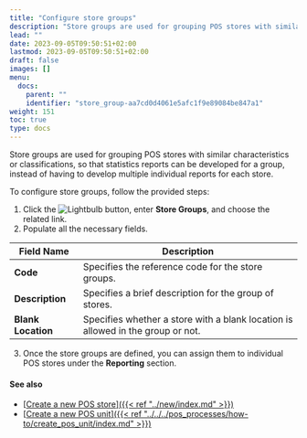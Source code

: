 ```yaml
---
title: "Configure store groups"
description: "Store groups are used for grouping POS stores with similar characteristics or classifications."
lead: ""
date: 2023-09-05T09:50:51+02:00
lastmod: 2023-09-05T09:50:51+02:00
draft: false
images: []
menu:
  docs:
    parent: ""
    identifier: "store_group-aa7cd0d4061e5afc1f9e89084be847a1"
weight: 151
toc: true
type: docs
---
```


Store groups are used for grouping POS stores with similar characteristics or classifications, so that statistics reports can be developed for a group, instead of having to develop multiple individual reports for each store.

To configure store groups, follow the provided steps:

1. Click the ![Lightbulb](Lightbulb_icon.PNG) button, enter **Store Groups**, and choose the related link.        
2. Populate all the necessary fields.

| Field Name      | Description |
| ----------- | ----------- |
| **Code** | Specifies the reference code for the store groups. |
| **Description** | Specifies a brief description for the group of stores. |
| **Blank Location** | Specifies whether a store with a blank location is allowed in the group or not. |

3. Once the store groups are defined, you can assign them to individual POS stores under the **Reporting** section.

#### See also

- [<ins>Create a new POS store<ins>]({{< ref "../new/index.md" >}})
- [<ins>Create a new POS unit<ins>]({{< ref "../../../pos_processes/how-to/create_pos_unit/index.md" >}})